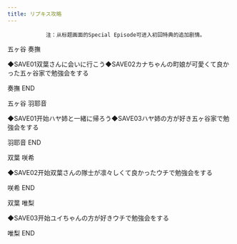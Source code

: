 ```yaml
---
title: リプキス攻略
---
```


                注：从标题画面的Special Episode可进入初回特典的追加剧情。

五ヶ谷 奏撫

◆SAVE01双葉さんに会いに行こう◆SAVE02カナちゃんの町娘が可愛くて良かった五ヶ谷家で勉強会をする

奏撫 END

五ヶ谷 羽耶音

◆SAVE01开始ハヤ姉と一緒に帰ろう◆SAVE03ハヤ姉の方が好き五ヶ谷家で勉強会をする

羽耶音 END

双葉 咲希

◆SAVE02开始双葉さんの隊士が凛々しくて良かったウチで勉強会をする

咲希 END

双葉 唯梨

◆SAVE03开始ユイちゃんの方が好きウチで勉強会をする

唯梨 END
              
